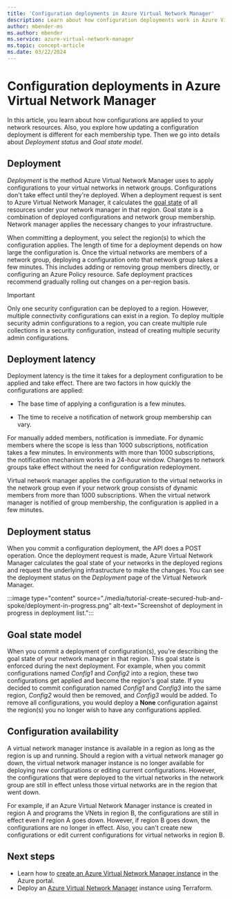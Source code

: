 ```yaml
---
title: 'Configuration deployments in Azure Virtual Network Manager'
description: Learn about how configuration deployments work in Azure Virtual Network Manager.
author: mbender-ms    
ms.author: mbender
ms.service: azure-virtual-network-manager
ms.topic: concept-article
ms.date: 03/22/2024
---
```


# Configuration deployments in Azure Virtual Network Manager

In this article, you learn about how configurations are applied to your network resources. Also, you explore how updating a configuration deployment is different for each membership type. Then we go into details about *Deployment status* and *Goal state model*.

## Deployment

*Deployment* is the method Azure Virtual Network Manager uses to apply configurations to your virtual networks in network groups. Configurations don't take effect until they're deployed. When a deployment request is sent to Azure Virtual Network Manager, it calculates the [goal state](#goalstate) of all resources under your network manager in that region. Goal state is a combination of deployed configurations and network group membership. Network manager applies the necessary changes to your infrastructure.

When committing a deployment, you select the region(s) to which the configuration applies. The length of time for a deployment depends on how large the configuration is.  Once the virtual networks are members of a network group, deploying a configuration onto that network group takes a few minutes. This includes adding or removing group members directly, or configuring an Azure Policy resource. Safe deployment practices recommend gradually rolling out changes on a per-region basis.

> [!IMPORTANT]
> Only one security configuration can be deployed to a region. However, multiple connectivity configurations can exist in a region. To deploy multiple security admin configurations to a region, you can create multiple rule collections in a security configuration, instead of creating multiple security admin configurations.

## Deployment latency

Deployment latency is the time it takes for a deployment configuration to be applied and take effect. There are two factors in how quickly the configurations are applied: 

- The base time of applying a configuration is a few minutes. 

- The time to receive a notification of network group membership can vary. 

For manually added members, notification is immediate. For dynamic members where the scope is less than 1000 subscriptions, notification takes a few minutes. In environments with more than 1000 subscriptions, the notification mechanism works in a 24-hour window. Changes to network groups take effect without the need for configuration redeployment.   

Virtual network manager applies the configuration to the virtual networks in the network group even if your network group consists of dynamic members from more than 1000 subscriptions. When the virtual network manager is notified of group membership, the configuration is applied in a few minutes. 

## Deployment status

When you commit a configuration deployment, the API does a POST operation. Once the deployment request is made, Azure Virtual Network Manager calculates the goal state of your networks in the deployed regions and request the underlying infrastructure to make the changes. You can see the deployment status on the *Deployment* page of the Virtual Network Manager.

:::image type="content" source="./media/tutorial-create-secured-hub-and-spoke/deployment-in-progress.png" alt-text="Screenshot of deployment in progress in deployment list.":::

## <a name = "goalstate"></a> Goal state model

When you commit a deployment of configuration(s), you're describing the goal state of your network manager in that region. This goal state is enforced during the next deployment. For example, when you commit configurations named *Config1* and *Config2* into a region, these two configurations get applied and become the region's goal state. If you decided to commit configuration named *Config1* and *Config3* into the same region, *Config2* would then be removed, and *Config3* would be added. To remove all configurations, you would deploy a **None** configuration against the region(s) you no longer wish to have any configurations applied.

## Configuration availability

A virtual network manager instance is available in a region as long as the region is up and running. Should a region with a virtual network manager go down, the virtual network manager instance is no longer available for deploying new configurations or editing current configurations. However, the configurations that were deployed to the virtual networks in the network group are still in effect unless those virtual networks are in the region that went down.

For example, if an Azure Virtual Network Manager instance is created in region A and programs the VNets in region B, the configurations are still in effect even if region A goes down. However, if region B goes down, the configurations are no longer in effect. Also, you can't create new configurations or edit current configurations for virtual networks in region B.

## Next steps

- Learn how to [create an Azure Virtual Network Manager instance](create-virtual-network-manager-portal.md) in the Azure portal.
- Deploy an [Azure Virtual Network Manager](create-virtual-network-manager-terraform.md) instance using Terraform.
